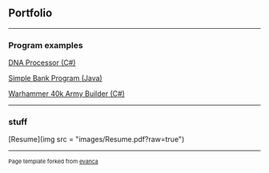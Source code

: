 ## Portfolio

---

### Program examples

[DNA Processor (C#)](https://github.com/jamclaub/DNAcore3.git)

[Simple Bank Program (Java)](https://github.com/jamclaub/JavaBank.git)


[Warhammer 40k Army Builder (C#)](https://github.com/Ian1993/352-Semester-Group-Project.git)

---
### stuff
 [Resume](img src = "images/Resume.pdf?raw=true")
 
 
 ---
<p style="font-size:11px">Page template forked from <a href="https://github.com/evanca/quick-portfolio">evanca</a></p>
<!-- Remove above link if you don't want to attibute -->
